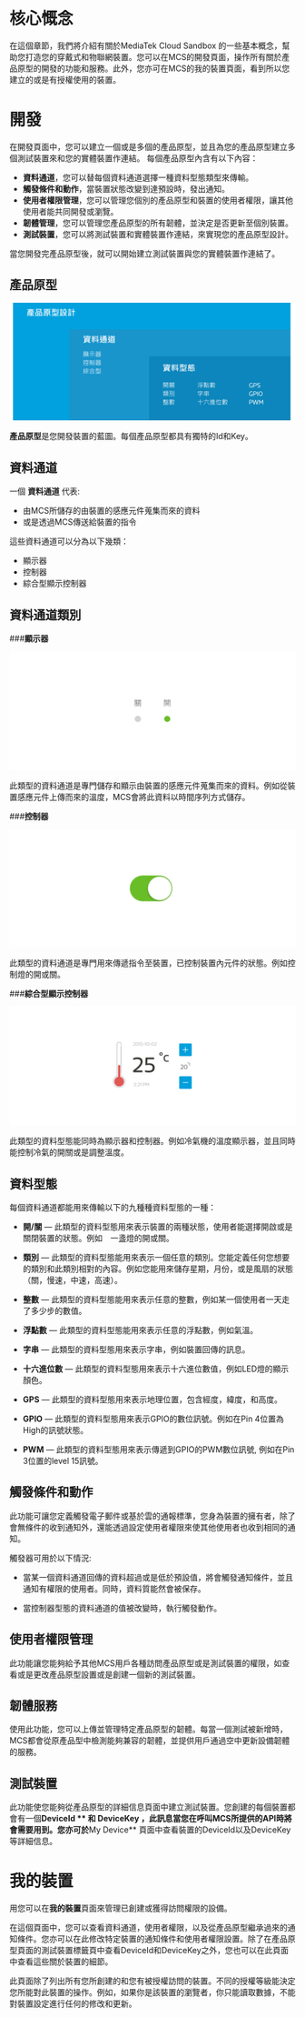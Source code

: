 # **核心慨念**

在這個章節，我們將介紹有關於MediaTek Cloud Sandbox 的一些基本概念，幫助您打造您的穿戴式和物聯網裝置。您可以在MCS的開發頁面，操作所有關於產品原型的開發的功能和服務。此外，您亦可在MCS的我的裝置頁面，看到所以您建立的或是有授權使用的裝置。

# **開發**

在開發頁面中，您可以建立一個或是多個的產品原型，並且為您的產品原型建立多個測試裝置來和您的實體裝置作連結。
每個產品原型內含有以下內容：


- **資料通道**，您可以替每個資料通道選擇一種資料型態類型來傳輸。
- **觸發條件和動作**，當裝置狀態改變到達預設時，發出通知。
- **使用者權限管理**，您可以管理您個別的產品原型和裝置的使用者權限，讓其他使用者能共同開發或瀏覽。
- **韌體管理**，您可以管理您產品原型的所有韌體，並決定是否更新至個別裝置。
- **測試裝置**，您可以將測試裝置和實體裝置作連結，來實現您的產品原型設計。

當您開發完產品原型後，就可以開始建立測試裝置與您的實體裝置作連結了。


## **產品原型**


![](../images/key_concept/img_key_concepts_01.png)

**產品原型**是您開發裝置的藍圖。每個產品原型都具有獨特的Id和Key。


## **資料通道**

一個 **資料通道** 代表:
- 由MCS所儲存的由裝置的感應元件蒐集而來的資料
- 或是透過MCS傳送給裝置的指令


這些資料通道可以分為以下幾類：
- 顯示器
- 控制器
- 綜合型顯示控制器

## **資料通道類別**

###**顯示器**

![](../images/key_concept/img_key_concepts_dc_01.png)

此類型的資料通道是專門儲存和顯示由裝置的感應元件蒐集而來的資料。例如從裝置感應元件上傳而來的溫度，MCS會將此資料以時間序列方式儲存。


###**控制器**

![](../images/key_concept/img_key_concepts_dc_02.png)

此類型的資料通道是專門用來傳遞指令至裝置，已控制裝置內元件的狀態。例如控制燈的開或關。


###**綜合型顯示控制器**

![](../images/key_concept/img_key_concepts_dc_03.png)

此類型的資料型態能同時為顯示器和控制器。例如冷氣機的溫度顯示器，並且同時能控制冷氣的開關或是調整溫度。


## **資料型態**

每個資料通道都能用來傳輸以下的九種種資料型態的一種：


- **開/關** — 此類型的資料型態用來表示裝置的兩種狀態，使用者能選擇開啟或是關閉裝置的狀態。例如　一盞燈的開或關。

- **類別** — 此類型的資料型態能用來表示一個任意的類別。您能定義任何您想要的類別和此類別相對的內容。例如您能用來儲存星期，月份，或是風扇的狀態（關，慢速，中速，高速）。

- **整數** — 此類型的資料型態能用來表示任意的整數，例如某一個使用者一天走了多少步的數值。

- **浮點數** — 此類型的資料型態能用來表示任意的浮點數，例如氣溫。

- **字串** — 此類型的資料型態用來表示字串，例如裝置回傳的訊息。

- **十六進位數** — 此類型的資料型態用來表示十六進位數值，例如LED燈的顯示顏色。

- **GPS** — 此類型的資料型態用來表示地理位置，包含經度，緯度，和高度。

- **GPIO** — 此類型的資料型態用來表示GPIO的數位訊號。例如在Pin 4位置為High的訊號狀態。

- **PWM** — 此類型的資料型態用來表示傳遞到GPIO的PWM數位訊號, 例如在Pin 3位置的level 15訊號。


## **觸發條件和動作**

此功能可讓您定義觸發電子郵件或基於雲的通報標準，您身為裝置的擁有者，除了會無條件的收到通知外，還能透過設定使用者權限來使其他使用者也收到相同的通知。

觸發器可用於以下情況:

- 當某一個資料通道回傳的資料超過或是低於預設值，將會觸發通知條件，並且通知有權限的使用者。同時，資料質能然會被保存。

- 當控制器型態的資料通道的值被改變時，執行觸發動作。


## **使用者權限管理**

此功能讓您能夠給予其他MCS用戶各種訪問產品原型或是測試裝置的權限，如查看或是更改產品原型設置或是創建一個新的測試裝置。


## **韌體服務**

使用此功能，您可以上傳並管理特定產品原型的韌體。每當一個測試被新增時，MCS都會從原產品型中檢測能夠兼容的韌體，並提供用戶通過空中更新設備韌體的服務。


## **測試裝置**

此功能使您能夠從產品原型的詳細信息頁面中建立測試裝置。您創建的每個裝置都會有一個**DeviceId ** 和 **DeviceKey** ，此訊息當您在呼叫MCS所提供的API時將會需要用到。您亦可於**My Device** 頁面中查看裝置的DeviceId以及DeviceKey等詳細信息。



# **我的裝置**

用您可以在**我的裝置**頁面來管理已創建或獲得訪問權限的設備。

在這個頁面中，您可以查看資料通道，使用者權限，以及從產品原型繼承過來的通知條件。您亦可以在此修改特定裝置的通知條件和使用者權限設置。除了在產品原型頁面的測試裝置標籤頁中查看DeviceId和DeviceKey之外，您也可以在此頁面中查看這些關於裝置的細節。

此頁面除了列出所有您所創建的和您有被授權訪問的裝置。不同的授權等級能決定您所能對此裝置的操作。例如，如果你是該裝置的瀏覽者，你只能讀取數據，不能對裝置設定進行任何的修改和更新。
